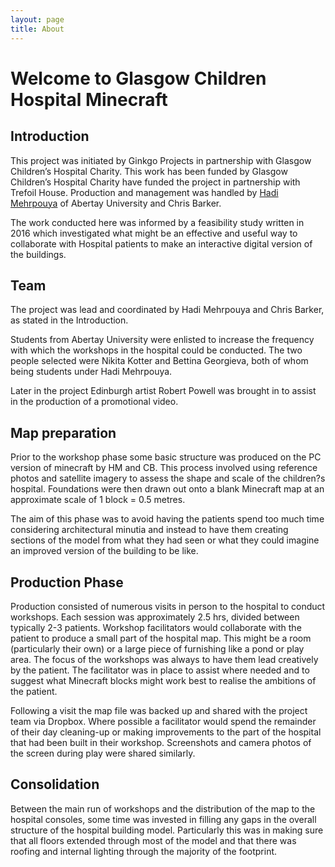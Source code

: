 ```yaml
---
layout: page
title: About
---
```

# Welcome to Glasgow Children Hospital Minecraft
## Introduction

This project was initiated by Ginkgo Projects in partnership with Glasgow Children’s Hospital Charity. This work has been funded by Glasgow Children’s Hospital Charity have funded the project in partnership with Trefoil House. Production and management was handled by [Hadi Mehrpouya](http://hadi.link) of Abertay University and Chris Barker.

The work conducted here was informed by a feasibility study written in 2016 which investigated what might be an effective and useful way to collaborate with Hospital patients to make an interactive digital version of the buildings.

## Team

The project was lead and coordinated by Hadi Mehrpouya and Chris Barker, as stated in the Introduction.

Students from Abertay University were enlisted to increase the frequency with which the workshops in the hospital could be conducted. The two people selected were Nikita Kotter and Bettina Georgieva, both of whom being students under Hadi Mehrpouya.

Later in the project Edinburgh artist Robert Powell was brought in to assist in the production of a promotional video.

## Map preparation
Prior to the workshop phase some basic structure was produced on the PC version of minecraft by HM and CB. This process involved using reference photos and satellite imagery to assess the shape and scale of the children?s hospital. Foundations were then drawn out onto a blank Minecraft map at an approximate scale of 1 block = 0.5 metres.

The aim of this phase was to avoid having the patients spend too much time considering architectural minutia and instead to have them creating sections of the model from what they had seen or what they could imagine an improved version of the building to be like.

## Production Phase
Production consisted of numerous visits in person to the hospital to conduct workshops. Each session was approximately 2.5 hrs, divided between typically 2-3 patients. Workshop facilitators would collaborate with the patient to produce a small part of the hospital map. This might be a room (particularly their own) or a large piece of furnishing like a pond or play area. The focus of the workshops was always to have them lead creatively by the patient. The facilitator was in place to assist where needed and to suggest what Minecraft blocks might work best to realise the ambitions of the patient.

Following a visit the map file was backed up and shared with the project team via Dropbox. Where possible a facilitator would spend the remainder of their day cleaning-up or making improvements to the part of the hospital that had been built in their workshop. Screenshots and camera photos of the screen during play were shared similarly.

## Consolidation
Between the main run of workshops and the distribution of the map to the hospital consoles, some time was invested in filling any gaps in the overall structure of the hospital building model. Particularly this was in making sure that all floors extended through most of the model and that there was roofing and internal lighting through the majority of the footprint.




